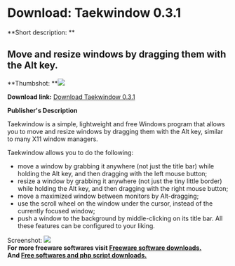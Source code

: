 # Download: Taekwindow 0.3.1

**Short description: **

## Move and resize windows by dragging them with the Alt key.

  
**Thumbshot: **![](http://www.freewarefiles.com/screenshot/taekwindow_md.gif)   
  
**Download link:** [Download Taekwindow 0.3.1](http://freesoftwares.boysofts.com/Taekwindow_program_54409.html)  
  

**Publisher's Description**  
  

Taekwindow is a simple, lightweight and free Windows program that allows you
to move and resize windows by dragging them with the Alt key, similar to many
X11 window managers.

Taekwindow allows you to do the following:

  * move a window by grabbing it anywhere (not just the title bar) while holding the Alt key, and then dragging with the left mouse button; 
  * resize a window by grabbing it anywhere (not just the tiny little border) while holding the Alt key, and then dragging with the right mouse button; 
  * move a maximized window between monitors by Alt-dragging; 
  * use the scroll wheel on the window under the cursor, instead of the currently focused window; 
  * push a window to the background by middle-clicking on its title bar. 
All these features can be configured to your liking.

  
  
Screenshot: ![](http://www.freewarefiles.com/screenshot/taekwindow.gif)  
**For more freeware softwares visit [Freeware software downloads.](http://freesoftwares.boysofts.com/)**   
**And [Free softwares and php script downloads.](http://www.boysofts.com/)**

